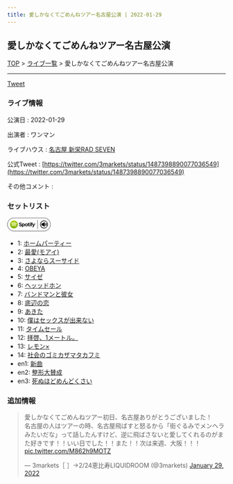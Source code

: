 ```yaml
---
title: 愛しかなくてごめんねツアー名古屋公演 | 2022-01-29
---
```

## 愛しかなくてごめんねツアー名古屋公演

[TOP](/setlist/) > [ライブ一覧](lives.html) > 愛しかなくてごめんねツアー名古屋公演

___

<a href="https://twitter.com/share?ref_src=twsrc%5Etfw" data-text="3markets[ ]セットリスト > 愛しかなくてごめんねツアー名古屋公演" class="twitter-share-button" data-via="3markets" data-hashtags="3markets" data-related="3markets" data-show-count="false">Tweet</a>

### ライブ情報

公演日
:    2022-01-29

出演者
:    ワンマン

ライブハウス
:    [名古屋 新栄RAD SEVEN](livehouse023.html)

公式Tweet
:    [https://twitter.com/3markets/status/1487398890077036549](https://twitter.com/3markets/status/1487398890077036549)

その他コメント
:    

### セットリスト


[![play with spotify](images/spotify-icon.png)](https://open.spotify.com/playlist/66Za3FKVyYgxNnSRT6lSDL)



*  1: [ホームパーティー](song011.html)
*  2: [最愛(モアイ)](song014.html)
*  3: [さよならスーサイド](song013.html)
*  4: [OBEYA](song021.html)
*  5: [サイゼ](song004.html)
*  6: [ヘッッドホン](song030.html)
*  7: [バンドマンと彼女](song009.html)
*  8: [底辺の恋](song008.html)
*  9: [あきた](song019.html)
*  10: [僕はセックスが出来ない](song006.html)
*  11: [タイムセール](song007.html)
*  12: [拝啓、1メートル。](song010.html)
*  13: [レモン×](song003.html)
*  14: [社会のゴミカザマタカフミ](song002.html)
*  en1: [新曲](song001.html)
*  en2: [整形大賛成](song005.html)
*  en3: [死ぬほどめんどくさい](song018.html)


### 追加情報



<blockquote class="twitter-tweet"><p lang="ja" dir="ltr">愛しかなくてごめんねツアー初日、名古屋ありがとうございました！<br>名古屋の人はツアーの時、名古屋飛ばすと怒るから「街ぐるみでメンヘラみたいだな」って話したんすけど、逆に飛ばさないと愛してくれるのがまた好きです！！いい日でした！！また！！次は来週、大阪！！！ <a href="https://t.co/M862h9MOTZ">pic.twitter.com/M862h9MOTZ</a></p>&mdash; 3markets［ ］→2/24恵比寿LIQUIDROOM (@3markets) <a href="https://twitter.com/3markets/status/1487398890077036549?ref_src=twsrc%5Etfw">January 29, 2022</a></blockquote>
<script async src="https://platform.twitter.com/widgets.js" charset="utf-8"></script>




<script async src="https://platform.twitter.com/widgets.js" charset="utf-8"></script>